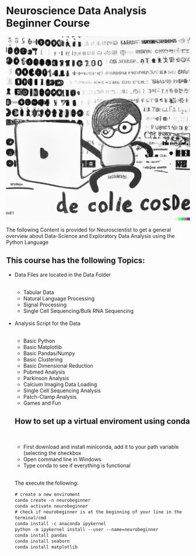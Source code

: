<h1> Neuroscience Data Analysis Beginner Course </h1>


<img src="data_science.png" alt="DataScienceFun">
<p> The following Content is provided for Neuroscientist to get a general overview
about Data-Science and Exploratory Data Analysis using the Python Language </p>

<h2> This course has the following Topics: </h2>

<ul>
  <li> Data Files are located in the Data Folder</li>
  <br>
    <ul> 
      <li> Tabular Data </li>
      <li> Natural Language Processing </li>
      <li> Signal Processing </li>
      <li> Single Cell Sequencing/Bulk RNA Sequencing </li>
    </ul>
    <br>
  <li> Analysis Script for the Data </li>
  <br>
    <ul>
      <li> Basic Python </li>
      <li> Basic Matplotlib </li>
      <li> Basic Pandas/Numpy </li>
      <li> Basic Clustering </li>
      <li> Basic Dimensional Reduction </li>
      <li> Pubmed Analysis </li>
      <li> Parkinson Analysis </li>
      <li> Calcium Imaging Data Loading </li>
      <li> Single Cell Sequencing Analysis </li>
      <li> Patch-Clamp Analysis </li>
      <li> Games and Fun </li>
     </ul>
     
     
     
<h2> How to set up a virtual enviroment using conda </h2>
<br>
<ul>
<li>First download and install miniconda, add it to your path variable (selecting the checkbox </li>
<li>Open command line in Windows </li>
<li>Type conda to see if everything is functional </li>
</ul>
<br>

The execute the following:

```
# create a new enviroment
conda create -n neurobeginner
conda activate neurobeginner
# check if neurobeginner is at the beginning of your line in the terminal/cmd
conda install -c anaconda ipykernel
python -m ipykernel install --user --name=neurobeginner
conda install pandas
conda install seaborn
conda install matplotlib
```
